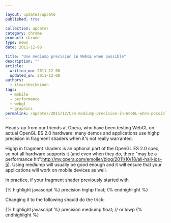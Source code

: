 ```yaml
---

layout: updates/update
published: true

collection: updates
category: chrome
product: chrome
type: news
date: 2011-12-08

title: "Use mediump precision in WebGL when possible"
description: ""
article:
  written_on: 2011-12-08
  updated_on: 2011-12-08
authors:
  - ilmariheikkinen
tags:
  - mobile
  - performance
  - webgl
  - graphics
permalink: /updates/2011/12/Use-mediump-precision-in-WebGL-when-possible.html
---
```

Heads-up from our friends at Opera, who have been testing WebGL on actual OpenGL ES 2.0 hardware: many demos and applications use highp precision in fragment shaders when it's not really warranted.

Highp in fragment shaders is an optional part of the OpenGL ES 2.0 spec, so not all hardware supports it (and even when they do, there "may be a performance hit":http://my.opera.com/emoller/blog/2011/10/18/all-hail-ios-5). Using mediump will usually be good enough and it will ensure that your applications will work on mobile devices as well.

In practice, if your fragment shader previously started with

{% highlight javascript %}
precision highp float;
{% endhighlight %}

Changing it to the following should do the trick:

{% highlight javascript %}
precision mediump float; // or lowp
{% endhighlight %}
